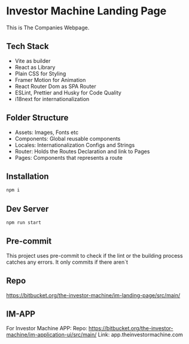 # Investor Machine Landing Page

This is The Companies Webpage.

## Tech Stack

- Vite as builder
- React as Library
- Plain CSS for Styling
- Framer Motion for Animation
- React Router Dom as SPA Router
- ESLint, Prettier and Husky for Code Quality
- i18next for internationalization

## Folder Structure

- Assets: Images, Fonts etc
- Components: Global reusable components
- Locales: Internationalization Configs and Strings
- Router: Holds the Routes Declaration and link to Pages
- Pages: Components that represents a route

## Installation

```bash
npm i
```

## Dev Server

```bash
npm run start
```

## Pre-commit

This project uses pre-commit to check if the lint or the building process catches any errors. It only commits if there aren`t

## Repo
https://bitbucket.org/the-investor-machine/im-landing-page/src/main/

## IM-APP

For Investor Machine APP:
Repo: https://bitbucket.org/the-investor-machine/im-application-ui/src/main/
Link: app.theinvestormachine.com
